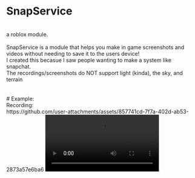 # SnapService
<br>
a roblox module.
<br>
<br>
SnapService is a module that helps you make in game screenshots and videos without needing to save it to the users device!
<br>
I created this becasue I saw people wanting to make a system like snapchat.
<br>
The recordings/screenshots do NOT support light (kinda), the sky, and terrain
<br><br><br>
# Example:
<br>
Recording:
<br>
https://github.com/user-attachments/assets/857741cd-7f7a-402d-ab53-2873a57e6ba6
<video src="https://github.com/user-attachments/assets/857741cd-7f7a-402d-ab53-2873a57e6ba6"></video>
